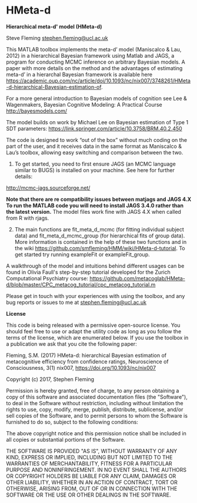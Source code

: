 HMeta-d
===

**Hierarchical meta-d' model (HMeta-d)**

Steve Fleming
stephen.fleming@ucl.ac.uk 

This MATLAB toolbox implements the meta-d’ model (Maniscalco & Lau, 2012) in a hierarchical Bayesian framework using Matlab and JAGS, a program for conducting MCMC inference on arbitrary Bayesian models. A paper with more details on the method and the advantages of estimating meta-d’ in a hierarchal Bayesian framework is available here https://academic.oup.com/nc/article/doi/10.1093/nc/nix007/3748261/HMeta-d-hierarchical-Bayesian-estimation-of.

For a more general introduction to Bayesian models of cognition see Lee & Wagenmakers, Bayesian Cognitive Modeling: A Practical Course http://bayesmodels.com/

The model builds on work by Michael Lee on Bayesian estimation of Type 1 SDT parameters: https://link.springer.com/article/10.3758/BRM.40.2.450 

The code is designed to work “out of the box” without much coding on the part of the user, and it receives data in the same format as Maniscalco & Lau’s toolbox, allowing easy switching and comparison between the two.

1) To get started, you need to first ensure JAGS (an MCMC language similar to BUGS) is installed on your machine. See here for further details:

http://mcmc-jags.sourceforge.net/

**Note that there are re compatibility issues between matjags and JAGS 4.X To run the MATLAB code you will need to install JAGS 3.4.0 rather than the latest version.** The model files work fine with JAGS 4.X when called from R with rjags.

2) The main functions are fit_meta_d_mcmc (for fitting individual subject data) and fit_meta_d_mcmc_group (for hierarchical fits of group data). More information is contained in the help of these two functions and in the wiki https://github.com/smfleming/HMM/wiki/HMeta-d-tutorial. To get started try running exampleFit or exampleFit_group. 

A walkthrough of the model and intuitions behind different usages can be found in Olivia Faull's step-by-step tutorial developed for the Zurich Computational Psychiatry course: https://github.com/metacoglab/HMeta-d/blob/master/CPC_metacog_tutorial/cpc_metacog_tutorial.m

Please get in touch with your experiences with using the toolbox, and any bug reports or issues to me at stephen.fleming@ucl.ac.uk 

**License**

This code is being released with a permissive open-source license. You should feel free to use or adapt the utility code as long as you follow the terms of the license, which are enumerated below. If you use the toolbox in a publication we ask that you cite the following paper:

Fleming, S.M. (2017) HMeta-d: hierarchical Bayesian estimation of metacognitive efficiency from confidence ratings, Neuroscience of Consciousness, 3(1) nix007, https://doi.org/10.1093/nc/nix007

Copyright (c) 2017, Stephen Fleming

Permission is hereby granted, free of charge, to any person obtaining a copy of this software and associated documentation files (the "Software"), to deal in the Software without restriction, including without limitation the rights to use, copy, modify, merge, publish, distribute, sublicense, and/or sell copies of the Software, and to permit persons to whom the Software is furnished to do so, subject to the following conditions:

The above copyright notice and this permission notice shall be included in all copies or substantial portions of the Software.

THE SOFTWARE IS PROVIDED "AS IS", WITHOUT WARRANTY OF ANY KIND, EXPRESS OR IMPLIED, INCLUDING BUT NOT LIMITED TO THE WARRANTIES OF MERCHANTABILITY, FITNESS FOR A PARTICULAR PURPOSE AND NONINFRINGEMENT. IN NO EVENT SHALL THE AUTHORS OR COPYRIGHT HOLDERS BE LIABLE FOR ANY CLAIM, DAMAGES OR OTHER LIABILITY, WHETHER IN AN ACTION OF CONTRACT, TORT OR OTHERWISE, ARISING FROM, OUT OF OR IN CONNECTION WITH THE SOFTWARE OR THE USE OR OTHER DEALINGS IN THE SOFTWARE.
